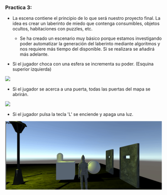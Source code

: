 ### Practica 3:

* La escena contiene el principio de lo que será nuestro proyecto final. La idea es crear un laberinto de miedo que contenga consumibles, objetos ocultos, habitaciones con puzzles, etc.
    * Se ha creado un escenario muy básico porque estamos investigando poder automatizar la generación del laberinto mediante algoritmos y nos requiere más tiempo del disponible. Si se realizara se añadirá más adelante.
    
* Si el jugador choca con una esfera se incrementa su poder. (Esquina superior izquierda)

![](Pics/power.gif)

* Si el jugador se acerca a una puerta, todas las puertas del mapa se abrirán.

![](Pics/doors.gif)

* Si el jugador pulsa la tecla 'L' se enciende y apaga una luz.

![](Pics/light.gif)
